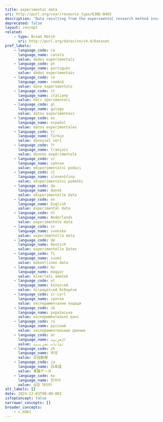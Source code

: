 ```yaml
---
title: experimental data
uri: http://purl.org/coar/resource_type/63NG-B465
description: 'Data resulting from the experimental research method involving the manipulation of some or all of the independent variables included in the hypotheses. [Source: Adapted from https://ddialliance.org/Specification/DDI-CV/ModeOfCollection_3.0.html]'
deprecated: false
layout: concept
related:
    - type: Broad Match
      uri: http://purl.org/datacite/v4.4/Dataset
pref_labels:
    - language_code: ca
      language_name: català
      value: dades experimentals
    - language_code: pt
      language_name: português
      value: dados experimentais
    - language_code: ro
      language_name: română
      value: date experimentale
    - language_code: it
      language_name: italiano
      value: dati sperimentali
    - language_code: gl
      language_name: galego
      value: datos experimentais
    - language_code: es
      language_name: español
      value: datos experimentales
    - language_code: tr
      language_name: Türkçe
      value: deneysel veri
    - language_code: fr
      language_name: français
      value: donnée expérimentale
    - language_code: sr
      language_name: српски
      value: eksperimentalni podaci
    - language_code: sl
      language_name: slovenščina
      value: eksperimentalni podatki
    - language_code: da
      language_name: dansk
      value: eksperimentelle data
    - language_code: en
      language_name: English
      value: experimental data
    - language_code: nl
      language_name: Nederlands
      value: experimentele data
    - language_code: sv
      language_name: svenska
      value: experimentella data
    - language_code: de
      language_name: Deutsch
      value: experimentelle Daten
    - language_code: fi
      language_name: suomi
      value: kokeellinen data
    - language_code: hu
      language_name: magyar
      value: kísérleti adatok
    - language_code: el
      language_name: Ελληνικά
      value: πειραματικά δεδομένα
    - language_code: sr-cyrl
      language_name: српски
      value: експериментални подаци
    - language_code: uk
      language_name: українська
      value: експериментальні дані
    - language_code: ru
      language_name: русский
      value: экспериментальные данные
    - language_code: ar
      language_name: العربية
      value: بيانات تجريبية
    - language_code: zh
      language_name: 中文
      value: 实验数据
    - language_code: ja
      language_name: 日本語
      value: 実験データ
    - language_code: ko
      language_name: 한국어
      value: 실험 데이터
alt_labels: []
date: 2024-12-03T00:00:00Z
isTopConcept: false
narrower_concepts: []
broader_concepts:
    - c_ddb1
---
```


